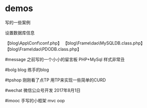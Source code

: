 # demos
写的一些案例

设置数据库信息

  【blog\App\Conf\conf.php】
  【blog\Frame\dao\MySQLDB.class.php】
  【blog\Frame\dao\PDODB.class.php】




#message
之前写的一个小小的留言板
PHP+MySql 样式非常丑


#bolg
blog 练手的blog   



#tpshop
刚刚看了点TP 用TP来实现一些简单的CURD


#wechat
微信公众号开发 2017年8月1日

#imooc
手写的小框架 mvc oop
